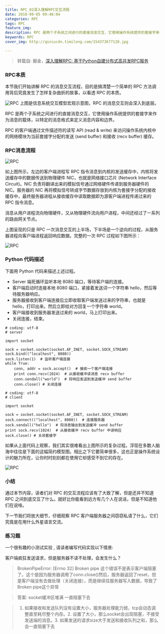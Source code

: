 ```yaml
---
title: RPC_02深入理解RPC交互流程
date: 2018-09-05 09:48:04
categories: RPC
tags: RPC
feature_img:
description: RPC 是两个子系统之间进行的直接消息交互，它使用操作系统提供的套接字来作为消息的载体，以特定的消息格式来定义消息内容和边界。 RPC 的客户端通过文件描述符的读写 API (read & write) 来访问操作系统内核中的网络模块为当前套接字分配的发送 (send buffer) 和接收 (recv buffer) 缓存。
keywords: RPC
cover_img: http://qiniucdn.timilong.com/154373677120.jpg

---
```


> 转载自: 掘金，[深入理解RPC: 基于Python自建分布式高并发RPC服务](https://juejin.im/book/5af56a3c518825426642e004)

### RPC本质

本节我们开始讲解 RPC 的消息交互流程，目的是搞清楚一个简单的 RPC 方法调用背后究竟发生了怎样复杂曲折的故事，以看透 RPC 的本质。

![RPC](https://user-gold-cdn.xitu.io/2018/6/5/163cf789da84cb53?imageView2/0/w/1280/h/960/format/webp/ignore-error/1)
上图是信息系统交互模型宏观示意图，RPC 的消息交互则会深入到底层。

RPC 是两个子系统之间进行的直接消息交互，它使用操作系统提供的套接字来作为消息的载体，以特定的消息格式来定义消息内容和边界。

RPC 的客户端通过文件描述符的读写 API (read & write) 来访问操作系统内核中的网络模块为当前套接字分配的发送 (send buffer) 和接收 (recv buffer) 缓存。


### RPC消息流程

![RPC](https://user-gold-cdn.xitu.io/2018/5/31/163b4dcf06e0a780?imageView2/0/w/1280/h/960/format/webp/ignore-error/1)

如上图所示，左边的客户端进程写 RPC 指令消息到内核的发送缓存中，内核将发送缓存中的数据传送到物理硬件 NIC，也就是网络接口芯片 (Network Interface Circuit)。NIC 负责将翻译出来的模拟信号通过网络硬件传递到服务器硬件的 NIC。服务器的 NIC 再将模拟信号转成字节数据存放到内核为套接字分配的接收缓存中，最终服务器进程从接收缓存中读取数据即为源客户端进程传递过来的 RPC 指令消息。

消息从用户进程流向物理硬件，又从物理硬件流向用户进程，中间还经过了一系列的路由网关节点。

上图呈现的只是 RPC 一次消息交互的上半场，下半场是一个逆向的过程，从服务器进程向客户端进程返回响应数据。完整的一次 RPC 过程如下图所示：

![RPC](https://user-gold-cdn.xitu.io/2018/5/31/163b4e1f464cbdc2?imageView2/0/w/1280/h/960/format/webp/ignore-error/1)

### Python 代码描述

下面用 Python 代码来描述上述过程。

- Server 端死循环监听本地 8080 端口，等待客户端的连接。
- 客户端启动时连接本地 8080 端口，紧接着发送词一个字符串 hello，然后等待服务器响应。
- 服务器接收到客户端连接后立即收取客户端发送过来的字符串，也就是 hello，打印出来。然后立即给对方回复一个字符串 world。
- 客户端接收到服务器发送过来的 world，马上打印出来。
- 关闭连接，结束。

```
# coding: utf-8
# server

import socket

sock = socket.socket(socket.AF_INET, socket.SOCK_STREAM)
sock.bind(("localhost", 8080))
sock.listen(1)  # 监听客户端连接
while True:
    conn, addr = sock.accept()  # 接收一个客户端连接
    print conn.recv(1024)  # 从接收缓冲读消息 recv buffer
    conn.sendall("world")  # 将响应发送到发送缓冲 send buffer
    conn.close() # 关闭连接

# coding: utf-8
# client

import socket

sock = socket.socket(socket.AF_INET, socket.SOCK_STREAM)
sock.connect(("localhost", 8080))  # 连接服务器
sock.sendall("hello")  # 将消息输出到发送缓冲 send buffer
print sock.recv(1024)  # 从接收缓冲 recv buffer 中读响应
sock.close() # 关闭套接字
```

如果从上面代码上观察，我们其实很难看出上图所示的复杂过程。浮现在多数人脑海中往往是下面的这幅简约模型图。相比之下它要简单很多，这也正是操作系统设计的魅力所在，让你时时刻刻都在使用它却感受不到它的存在。

![RPC](https://user-gold-cdn.xitu.io/2018/5/31/163b4e36daa5cc79?imageView2/0/w/1280/h/960/format/webp/ignore-error/1)

### 小结

通过本节内容，读者们对 RPC 的交互流程应该有了大致了解，但是还并不知道 RPC 之间到底交互了什么。就好比你能看到远方有几个人在说话，但是不知道他们在说啥。


下一节我们将放大细节，仔细观察 RPC 客户端服务器之间窃窃私语了什么，它们究竟是在用什么外星语言交流。

### 练习题

一个很有趣的小测试实验 , 请读者编写代码实现以下情景:

客户端疯狂发送请求，但是服务器不读不处理，会发生什么？

> BrokenPipeError: [Errno 32] Broken pipe 这个错误不是表示客户端阻塞了。这个是因为服务器调用了conn.close()然后，服务器返回了reset，但是客户端没有去做处理（关闭连接），而是继续往服务器写入数据，导致了Broken pipe这个异常

> 答案: socket缓冲区堆满 一直阻塞下去

>  1. 如果接收和发送队列没有设置大小，服务器处理能力弱，tcp会动态调整直至耗尽整个内存。2. 设置了大小，那么socket会出现阻塞，不接受发送端的消息。3. 如果发送的请求size大于发送和接收队列之和，那么会一直阻塞下去


